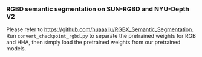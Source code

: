 ### RGBD semantic segmentation on SUN-RGBD and NYU-Depth V2

Please refer to https://github.com/huaaaliu/RGBX_Semantic_Segmentation. Run `convert_checkpoint_rgbd.py` to separate the pretrained weights for RGB and HHA, then simply load the pretrained weights from our pretrained models.
